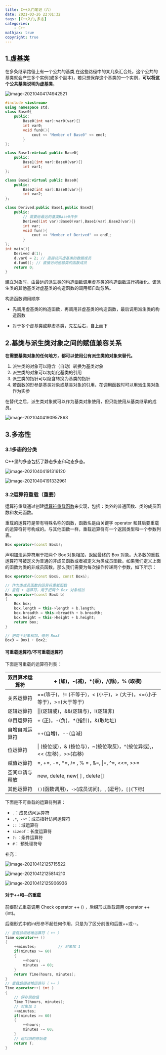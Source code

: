 ```yaml
---
title: C++入门笔记（六）
date: 2021-03-26 22:01:32
tags: [C++入门,多态]
categories: 
	- C++
mathjax: true
copyright: true
---
```


## 1.虚基类

在多条继承路径上有一个公共的基类,在这些路径中的某几条汇合处，这个公共的基类就会产生多个实例(或多个副本)，若只想保存这个基类的一个实例，**可以将这个公共基类说明为虚基类**。

<!--more-->

![image-20210404174942521](C-入门笔记（六）/image-20210404174942521.png)

```c++
#include <iostream>
using namespace std;
class Base0{
    public:
        Base0(int var):var0(var){}
        int var0;
        void fun0(){
            cout << "Member of Base0" << endl;
        }
};

class Base1:virtual public Base0{
    public:
        Base1(int var):Base0(var){}
        int var1;
};

class Base2:virtual public Base0{
    public:
        Base2(int var):Base0(var){}
        int var2;
};

class Derived:public Base1,public Base2{
    public:
        // 需要给最远的基类Base0传参
        Derived(int var):Base0(var),Base1(var),Base2(var){}
        int var;
        void fun(){
            cout << "Member of Derived" << endl;
        }
};
int main(){
    Derived d(1);
    d.var0 = 2; // 直接访问虚基类的数据成员
    d.fun0(); // 直接访问虚基类的函数成员
    return 0;
}
```

建立对象时，由最远的派生类的构造函数调用虚基类的构造函数进行初始化。该派生类的其他基类对虚基类的构造函数的调用都自动忽略。

构造函数调用顺序

- 先调用虚基类的构造函数，再调用非虚基类的构造函数，最后调用派生类的构造函数

- 对于多个虚基类或非虚基类，先左后右，自上而下

## 2.基类与派生类对象之间的赋值兼容关系

**在需要基类对象的任何地方，都可以使用公有派生类的对象来替代。**

1. 派生类的对象可以隐含（自动）转换为基类对象
2. 派生类的对象可以初始化基类的引用
3. 派生类的指针可以隐含转换为基类的指针
4. 若函数的形参是基类对象或基类对象的引用，在调用函数时可以用派生类对象作为实参

在替代之后，派生类对象就可以作为基类对象使用，但只能使用从基类继承的成员。

![image-20210404190957863](C-入门笔记（六）/image-20210404190957863.png)

## 3.多态性

### 3.1多态的分类

C++里的多态包括了静态多态和动态多态。

![image-20210404191316120](C-入门笔记（六）/image-20210404191316120.png)

![image-20210404191332961](C-入门笔记（六）/image-20210404191332961.png)

### 3.2运算符重载（重要）

运算符重载通过创建<u>运算符重载函数</u>来实现，包括：类外的普通函数、类的成员函数和友元函数。

重载的运算符是带有特殊名称的函数，函数名是由关键字 operator 和其后要重载的运算符符号构成的。与其他函数一样，重载运算符有一个返回类型和一个参数列表。

```C++
Box operator+(const Box&);
```

声明加法运算符用于把两个 Box 对象相加，返回最终的 Box 对象。大多数的重载运算符可被定义为普通的非成员函数或者被定义为类成员函数。如果我们定义上面的函数为类的非成员函数，那么我们需要为每次操作传递两个参数，如下所示：

```C++
Box operator+(const Box&, const Box&);
```

```C++
// 作为类成员函数的运算符重载函数
// 重载 + 运算符，用于把两个 Box 对象相加
Box operator+(const Box& b)
{
    Box box;
    box.length = this->length + b.length;
    box.breadth = this->breadth + b.breadth;
    box.height = this->height + b.height;
    return box;
}

// 把两个对象相加，得到 Box3
Box3 = Box1 + Box2;
```

#### 可重载运算符/不可重载运算符

下面是可重载的运算符列表：

| 双目算术运算符 | + (加)，-(减)，*(乘)，/(除)，% (取模)                        |
| -------------- | ------------------------------------------------------------ |
| 关系运算符     | ==(等于)，!= (不等于)，< (小于)，> (大于)，<=(小于等于)，>=(大于等于) |
| 逻辑运算符     | \|\|(逻辑或)，&&(逻辑与)，!(逻辑非)                          |
| 单目运算符     | + (正)，-(负)，*(指针)，&(取地址)                            |
| 自增自减运算符 | ++(自增)，--(自减)                                           |
| 位运算符       | \| (按位或)，& (按位与)，~(按位取反)，^(按位异或),，<< (左移)，>>(右移) |
| 赋值运算符     | =, +=, -=, *=, /= , % = , &=, \|=, ^=, <<=, >>=              |
| 空间申请与释放 | new, delete, new[ ] , delete[]                               |
| 其他运算符     | `()`(函数调用)，`->`(成员访问)，`,`(逗号)，`[]`(下标)        |

下面是不可重载的运算符列表：

- `.`：成员访问运算符
- `.*`,` ->*`：成员指针访问运算符
- `::`：域运算符
- `sizeof`：长度运算符
- `?:`：条件运算符
- `#`： 预处理符号

补充：

![image-20210412125715522](C-入门笔记（六）/image-20210412125715522.png)

![image-20210412125814210](C-入门笔记（六）/image-20210412125814210.png)

![image-20210412125906936](C-入门笔记（六）/image-20210412125906936.png)

#### 对于++和--的重载

前缀形式重载调用 Check operator ++ () ，后缀形式重载调用 operator ++ (int)。

后缀形式中的int形参不起任何作用，只是为了区分前置和后置++或--。

```C++
// 重载前缀递增运算符（ ++ ）
Time operator++ ()  
{
    ++minutes;          // 对象加 1
    if(minutes >= 60)  
    {
        ++hours;
        minutes -= 60;
    }
    return Time(hours, minutes);
}
// 重载后缀递增运算符（ ++ ）
Time operator++( int )         
{
    // 保存原始值
    Time T(hours, minutes);
    // 对象加 1
    ++minutes;                    
    if(minutes >= 60)
    {
        ++hours;
        minutes -= 60;
    }
    // 返回旧的原始值
    return T; 
}
```

